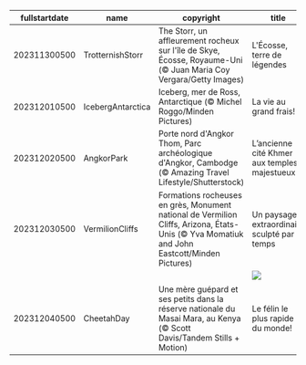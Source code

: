 |fullstartdate|name|copyright|title|image|
|--|--|--|--|--|
202311300500|TrotternishStorr|The Storr, un affleurement rocheux sur l'île de Skye, Écosse, Royaume-Uni (© Juan Maria Coy Vergara/Getty Images)|L'Écosse, terre de légendes|![](/fr-CA/2023/12/202311300500TrotternishStorr.jpg)|
202312010500|IcebergAntarctica|Iceberg, mer de Ross, Antarctique (© Michel Roggo/Minden Pictures)|La vie au grand frais!|![](/fr-CA/2023/12/202312010500IcebergAntarctica.jpg)|
202312020500|AngkorPark|Porte nord d'Angkor Thom, Parc archéologique d'Angkor, Cambodge (© Amazing Travel Lifestyle/Shutterstock)|L’ancienne cité Khmer aux temples majestueux|![](/fr-CA/2023/12/202312020500AngkorPark.jpg)|
202312030500|VermilionCliffs|Formations rocheuses en grès, Monument national de Vermilion Cliffs, Arizona, États-Unis (© Yva Momatiuk and John Eastcott/Minden Pictures)|Un paysage extraordinaire sculpté par le temps|![](/fr-CA/2023/12/202312030500VermilionCliffs.jpg)|
||||![](/fr-CA/2023/12/.jpg)|
202312040500|CheetahDay|Une mère guépard et ses petits dans la réserve nationale du Masai Mara, au Kenya (© Scott Davis/Tandem Stills + Motion)|Le félin le plus rapide du monde!|![](/fr-CA/2023/12/202312040500CheetahDay.jpg)|
